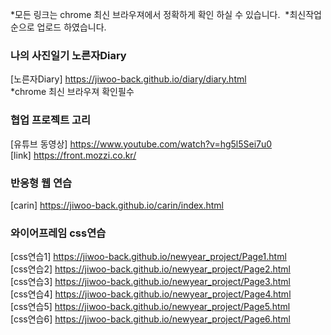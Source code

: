 *모든 링크는 chrome 최신 브라우져에서 정확하게 확인 하실 수 있습니다. 
*최신작업순으로 업로드 하였습니다.

### 나의 사진일기 노른자Diary 
[노른자Diary] https://jiwoo-back.github.io/diary/diary.html</br>
*chrome 최신 브라우져 확인필수

### 협업 프로젝트 고리
[유튜브 동영상] https://www.youtube.com/watch?v=hg5l5Sei7u0 </br>
[link] https://front.mozzi.co.kr/ </br>

### 반응형 웹 연습
[carin] https://jiwoo-back.github.io/carin/index.html

### 와이어프레임 css연습
[css연습1] https://jiwoo-back.github.io/newyear_project/Page1.html </br>
[css연습2] https://jiwoo-back.github.io/newyear_project/Page2.html </br>
[css연습3] https://jiwoo-back.github.io/newyear_project/Page3.html </br>
[css연습4] https://jiwoo-back.github.io/newyear_project/Page4.html </br>
[css연습5] https://jiwoo-back.github.io/newyear_project/Page5.html </br>
[css연습6] https://jiwoo-back.github.io/newyear_project/Page6.html </br>


